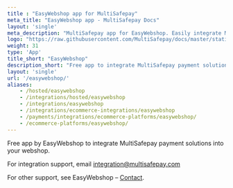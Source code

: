 ```yaml
---
title : "EasyWebshop app for MultiSafepay"
meta_title: "EasyWebshop app - MultiSafepay Docs"
layout: 'single'
meta_description: "MultiSafepay app for EasyWebshop. Easily integrate MultiSafepay payment solutions into your EasyWebshop platform with the free app."
logo: "https://raw.githubusercontent.com/MultiSafepay/docs/master/static/logo/Integrations/EasyWebshop.svg"
weight: 31
type: 'App'
title_short: "EasyWebshop"
description_short: "Free app to integrate MultiSafepay payment solutions into your EasyWebshop webshop."
layout: 'single'
url: '/easywebshop/'
aliases: 
    - /hosted/easywebshop
    - /integrations/hosted/easywebshop
    - /integrations/easywebshop
    - /integrations/ecommerce-integrations/easywebshop
    - /payments/integrations/ecommerce-platforms/easywebshop/
    - /ecommerce-platforms/easywebshop/
---
```


Free app by EasyWebshop to integrate MultiSafepay payment solutions into your webshop.

For integration support, email <integration@multisafepay.com>

For other support, see EasyWebshop – [Contact](https://www.easywebshop.com/software/contact). 


